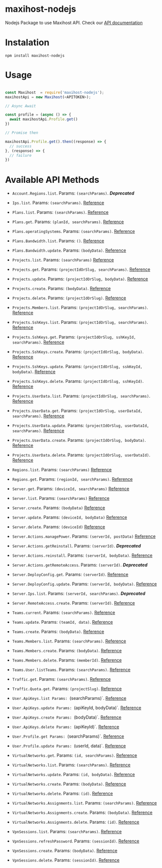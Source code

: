 # maxihost-nodejs

Nodejs Package to use Maxihost API. Check our [API documentation](https://developers.maxihost.com/v2.0/reference)

# Instalation

`npm install maxihost-nodejs`

# Usage

```javascript

const Maxihost  = require('maxihost-nodejs');
maxihostApi = new Maxihost(<APITOKEN>);

// Async Await

const profile = (async () => {
  await maxihostApi.Profile.get()
})

// Promise then

maxihostApi.Profile.get().then((response) => {
  // success
}, (response) => {
  // failure
})

```

# Available API Methods

- `Account.Regions.list`. Params: `(searchParams)`. ***Deprecated***


- `Ips.list`. Params: `(searchParams)`. [Reference](https://docs.maxihost.com/reference/get-ips)


- `Plans.list`. Params: `(searchParams)`. [Reference](https://docs.maxihost.com/reference/get-plans)
- `Plans.get`. Params: `(planId, searchParams)`. [Reference](https://docs.maxihost.com/reference/get-plan)
- `Plans.operatingSystems`. Params: `(searchParams)`. [Reference](https://docs.maxihost.com/reference/get-plans-operating-system)


- `Plans.Bandwidth.list`. Params: `()`. [Reference](https://docs.maxihost.com/reference/get-plans-bandwidth)
- `Plans.Bandwidth.update`. Params: `(bodyData)`. [Reference](https://docs.maxihost.com/reference/update-plans-bandwidth)

 
- `Projects.list`. Params: `(searchParams)` [Reference](https://docs.maxihost.com/reference/get-projects)
- `Projects.get`. Params: `(projectIdOrSlug, searchParams)`. [Reference](https://docs.maxihost.com/reference/get-project)
- `Projects.update`. Params: `(projectIdOrSlug, bodyData)`. [Reference](https://docs.maxihost.com/reference/update-project)
- `Projects.create`. Params: `(bodyData)`. [Reference](https://docs.maxihost.com/reference/create-project)
- `Projects.delete`. Params: `(projectIdOrSlug)`. [Reference](https://docs.maxihost.com/reference/delete-project)


- `Projects.Members.list`. Params: `(projectIdOrSlug, searchParams)`. [Reference](https://docs.maxihost.com/reference/get-team-members)


- `Projects.SshKeys.list`. Params: `(projectIdOrSlug, searchParams)`. [Reference](https://docs.maxihost.com/reference/get-project-ssh-keys)
- `Projects.SshKeys.get`. Params: `(projectIdOrSlug, sshKeyId, searchParams)`. [Reference](https://docs.maxihost.com/reference/get-project-ssh-key)
- `Projects.SshKeys.create`. Params: `(projectIdOrSlug, bodyData)`. [Reference](https://docs.maxihost.com/reference/post-project-ssh-key)
- `Projects.SshKeys.update`. Params: `(projectIdOrSlug, sskKeyId, bodyData)`. [Reference](https://docs.maxihost.com/reference/put-project-ssh-key)
- `Projects.SshKeys.delete`. Params: `(projectIdOrSlug, sshKeyId)`. [Reference](https://docs.maxihost.com/reference/delete-project-ssh-key)


- `Projects.UserData.list`. Params: `(projectIdOrSlug, searchParams)`. [Reference](https://docs.maxihost.com/reference/get-project-users-data)
- `Projects.UserData.get`. Params: `(projectIdOrSlug, userDataId, searchParams)`. [Reference](https://docs.maxihost.com/reference/get-project-user-data)
- `Projects.UserData.update`. Params: `(projectIdOrSlug, userDataId, searchParams)`. [Reference](https://docs.maxihost.com/reference/put-project-user-data)
- `Projects.UserData.create`. Params: `(projectIdOrSlug, bodyData)`. [Reference](https://docs.maxihost.com/reference/post-project-user-data)
- `Projects.UserData.delete`. Params: `(projectIdOrSlug, userDataId)`. [Reference](https://docs.maxihost.com/reference/delete-project-user-data)


- `Regions.list`. Params: `(searchParams)` [Reference](https://docs.maxihost.com/reference/get-regions)
- `Regions.get`. Params: `(regionId, searchParams)`. [Reference](https://docs.maxihost.com/reference/get-region)


- `Server.get`. Params: `(deviceId, searchParams)` [Reference](https://docs.maxihost.com/reference/get-server)
- `Server.list`. Params: `(searchParams)` [Reference](https://docs.maxihost.com/reference/get-servers)
- `Server.create`. Params: `(bodyData)` [Reference](https://docs.maxihost.com/reference/create-server)
- `Server.update`. Params: `(deviceId, bodyData)` [Reference](https://docs.maxihost.com/reference/update-server)
- `Server.delete`. Params: `(deviceId)` [Reference](https://docs.maxihost.com/reference/destroy-server)


- `Server.Actions.managePower`. Params: `(serverId, postData)` [Reference](https://docs.maxihost.com/reference/create-server-action)
- `Server.Actions.getReinstall`. Params: `(serverId)`. ***Deprecated***
- `Server.Actions.reinstall`. Params: `(serverId, bodyData)`. [Reference](https://docs.maxihost.com/reference/create-server-reinstall)
- `Server.Actions.getRemoteAccess`. Params: `(serverId)`. ***Deprecated***


- `Server.DeployConfig.get`. Params: `(serverId)`. [Reference](https://docs.maxihost.com/reference/get-server-deploy-config)
- `Server.DeployConfig.update`. Params: `(serverId, bodyData)`. [Reference](https://docs.maxihost.com/reference/update-server-deploy-config)


- `Server.Ips.list`. Params: `(serverId, searchParams)`. ***Deprecated***


- `Server.RemoteAccess.create`. Params: `(serverId)`. [Reference](https://docs.maxihost.com/reference/create-ipmi-session)


- `Teams.current`. Params: `(searchParams)`. [Reference](https://docs.maxihost.com/reference/get-team)
- `Teams.update`. Params: `(teamId, data)`. [Reference](https://docs.maxihost.com/reference/patch-current-team)
- `Teams.create`. Params: `(bodyData)`. [Reference](https://docs.maxihost.com/reference/post-team)


- `Teams.Members.list`. Params: `(searchParams)`. [Reference](https://docs.maxihost.com/reference/get-team-members)
- `Teams.Members.create`. Params: `(bodyData)`. [Reference](https://docs.maxihost.com/reference/post-team-members)
- `Teams.Members.delete`. Params: `(memberId)`. [Reference](https://docs.maxihost.com/reference/destroy-team-member)


- `Teams.User.listTeams`. Params: `(searchParams)`. [Reference](https://docs.maxihost.com/reference/get-user-teams)


- `Traffic.get`. Params: `(searchParams)`. [Reference](https://docs.maxihost.com/reference/get-traffic-consumption)
 

- `Traffic.Quota.get`. Params: `(projectSlug)`. [Reference](https://docs.maxihost.com/reference/get-traffic-quota)


- `User.ApiKeys.list Params: `(searchParams)`. [Reference](https://docs.maxihost.com/reference/get-api-keys)
- `User.ApiKeys.update Params: `(apiKeyId, bodyData)`. [Reference](https://docs.maxihost.com/reference/update-api-key)
- `User.ApiKeys.create Params: `(bodyData)`. [Reference](https://docs.maxihost.com/reference/post-api-key)
- `User.ApiKeys.delete Params: `(apiKeyId)`. [Reference](https://docs.maxihost.com/reference/delete-api-key)


- `User.Profile.get Params: `(searchParams)`. [Reference](https://docs.maxihost.com/reference/get-user-profile)
- `User.Profile.update Params: `(userId, data)`. [Reference](https://docs.maxihost.com/reference/patch-user-profile)


- `VirtualNetworks.get`. Params: `(id, searchParams)`. [Reference](https://docs.maxihost.com/reference/get-virtual-network)
- `VirtualNetworks.list`. Params: `(searchParams)`. [Reference](https://docs.maxihost.com/reference/get-virtual-networks)
- `VirtualNetworks.update`. Params: `(id, bodyData)`. [Reference](https://docs.maxihost.com/reference/update-virtual-network)
- `VirtualNetworks.create`. Params: `(bodyData)`. [Reference](https://docs.maxihost.com/reference/create-virtual-network)
- `VirtualNetworks.delete`. Params: `(id)`. [Reference](https://docs.maxihost.com/reference/destroy-virtual-network)


- `VirtualNetworks.Assignments.list`. Params: `(searchParams)`. [Reference](https://docs.maxihost.com/reference/get-virtual-networks-assignments)
- `VirtualNetworks.Assignments.create`. Params: `(bodyData)`. [Reference](https://docs.maxihost.com/reference/assign-server-virtual-network)
- `VirtualNetworks.Assignments.delete`. Params: `(id)`. [Reference](https://docs.maxihost.com/reference/delete-virtual-networks-assignments)


- `VpnSessions.list`. Params: `(searchParams)`. [Reference](https://docs.maxihost.com/reference/get-vpn-sessions)
- `VpnSessions.refreshPassword`. Params: `(sessionId)`. [Reference](https://docs.maxihost.com/reference/put-vpn-session)
- `VpnSessions.create`. Params: `(bodyData)`. [Reference](https://docs.maxihost.com/reference/post-vpn-session)
- `VpnSessions.delete`. Params: `(sessionId)`. [Reference](https://docs.maxihost.com/reference/delete-vpn-session)



